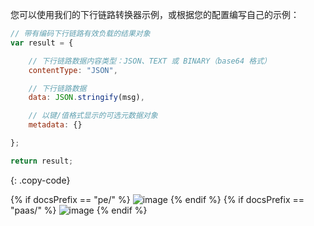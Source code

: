 您可以使用我们的下行链路转换器示例，或根据您的配置编写自己的示例：

```javascript
// 带有编码下行链路有效负载的结果对象
var result = {

    // 下行链路数据内容类型：JSON、TEXT 或 BINARY（base64 格式）
    contentType: "JSON",

    // 下行链路数据
    data: JSON.stringify(msg),

    // 以键/值格式显示的可选元数据对象
    metadata: {}

};

return result;
``` 
{: .copy-code}

{% if docsPrefix == "pe/" %}
![image](/images/user-guide/integrations/udp/udp-create-downlink-converter-tbel-pe.png)
{% endif %}
{% if docsPrefix == "paas/" %}
![image](/images/user-guide/integrations/udp/udp-create-downlink-converter-tbel-paas.png)
{% endif %}